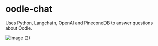 # oodle-chat
Uses Python, Langchain, OpenAI and PineconeDB to answer questions about Oodle.


![image (2)](https://github.com/smargoli2/oodle-chat/assets/22183289/07cd0f4a-23a4-4f17-8c2d-accc15b13554)
